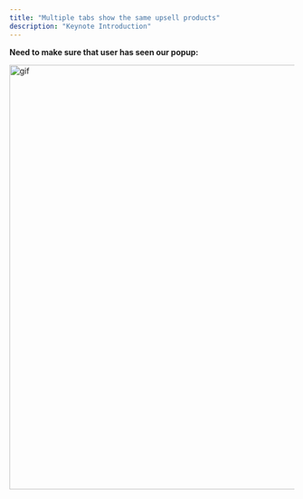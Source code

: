 ```yaml
---
title: "Multiple tabs show the same upsell products"
description: "Keynote Introduction"
---
```


**Need to make sure that user has seen our popup:**

<img src="fig.gif" alt="gif" height="750"/>
